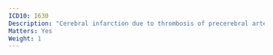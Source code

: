 ```yaml
---
ICD10: I630
Description: "Cerebral infarction due to thrombosis of precerebral arteries"
Matters: Yes
Weight: 1
---
```

